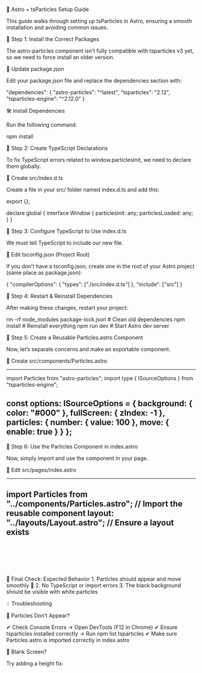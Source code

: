 🚀 Astro + tsParticles Setup Guide

This guide walks through setting up tsParticles in Astro, ensuring a smooth installation and avoiding common issues.

📌 Step 1: Install the Correct Packages

The astro-particles component isn’t fully compatible with tsparticles v3 yet, so we need to force install an older version.

📜 Update package.json

Edit your package.json file and replace the dependencies section with:

"dependencies": {
  "astro-particles": "^latest",
  "tsparticles": "2.12",
  "tsparticles-engine": "^2.12.0"
}

🛠 Install Dependencies

Run the following command:

npm install

📌 Step 2: Create TypeScript Declarations

To fix TypeScript errors related to window.particlesInit, we need to declare them globally.

📄 Create src/index.d.ts

Create a file in your src/ folder named index.d.ts and add this:

export {};

declare global {
  interface Window {
    particlesInit: any;
    particlesLoaded: any;
  }
}

📌 Step 3: Configure TypeScript to Use index.d.ts

We must tell TypeScript to include our new file.

📄 Edit tsconfig.json (Project Root)

If you don’t have a tsconfig.json, create one in the root of your Astro project (same place as package.json):

{
  "compilerOptions": {
    "types": ["./src/index.d.ts"]
  },
  "include": ["src"]
}

📌 Step 4: Restart & Reinstall Dependencies

After making these changes, restart your project:

rm -rf node_modules package-lock.json  # Clean old dependencies
npm install  # Reinstall everything
npm run dev  # Start Astro dev server

📌 Step 5: Create a Reusable Particles.astro Component

Now, let’s separate concerns and make an exportable component.

📄 Create src/components/Particles.astro

---
import Particles from "astro-particles";
import type { ISourceOptions } from "tsparticles-engine";

const options: ISourceOptions = {
    background: {
        color: "#000"
    },
    fullScreen: {
        zIndex: -1
    },
    particles: {
        number: {
            value: 100
        },
        move: {
            enable: true
        }
    }
};
---

<script>
    import { type Container, type Engine, tsParticles } from "tsparticles-engine";
    import { loadFull } from "tsparticles";

    // Expose global functions for Astro compatibility
    window.particlesInit = async function (engine: Engine) {
        await loadFull(engine);
    };

    window.particlesLoaded = function (container: Container) {
        console.log("Particles loaded successfully!");
    };
</script>

<!-- Render particles -->
<Particles id="tsparticles" options={options} init="particlesInit" />

📌 Step 6: Use the Particles Component in index.astro

Now, simply import and use the component in your page.

📄 Edit src/pages/index.astro

---
import Particles from "../components/Particles.astro"; // Import the reusable component
layout: "../layouts/Layout.astro"; // Ensure a layout exists
---

<Particles />

<h1 style="color: white; text-align: center; margin-top: 50px;">
  Welcome to My Astro Site!
</h1>

📌 Final Check: Expected Behavior
	1.	Particles should appear and move smoothly 🎉
	2.	No TypeScript or import errors
	3.	The black background should be visible with white particles

💡 Troubleshooting

🚨 Particles Don’t Appear?

✔ Check Console Errors → Open DevTools (F12 in Chrome)
✔ Ensure tsparticles installed correctly → Run npm list tsparticles
✔ Make sure Particles.astro is imported correctly in index.astro

🚨 Blank Screen?

Try adding a height fix:

<div id="tsparticles" style="height: 100vh;"></div>

Then, restart:

npm run dev

✅ Summary of Fixes
	1.	Forced tsparticles to v2.12 in package.json
	2.	Created src/index.d.ts to fix TypeScript issues
	3.	Updated tsconfig.json to include TypeScript declarations
	4.	Restarted & reinstalled dependencies (npm install)
	5.	Made a reusable Particles.astro component
	6.	Imported Particles.astro in index.astro

🚀 Now everything is modular and working perfectly! 😃


Help
Particles example https://vincentgarreau.com/particles.js/#nasa
astro implementation https://github.com/tsparticles/astro/#readme


---

Astro-icons

✅ How We Installed and Configured Astro Icons with FontAwesome 6 Brands

This guide covers how we installed Astro Icons and included the FontAwesome “fa6-brands” set for social media icons.

1️⃣ Install Astro Icons

Run the following command to install the astro-icon integration:

npm install astro-icon

2️⃣ Install FontAwesome 6 Brands Icon Set

Since Astro doesn’t include icon sets by default, we manually installed the FontAwesome brands package:

npm install @iconify-json/fa6-brands

	Why? This ensures Astro has access to the FontAwesome 6 brand icons (e.g., Facebook, Instagram, YouTube).

3️⃣ Update astro.config.mjs to Load the Icon Set

Open astro.config.mjs and add the following configuration:

import { defineConfig } from "astro/config";
import icon from "astro-icon";

export default defineConfig({
  integrations: [
    icon({
      sets: ["fa6-brands"], // Load the FontAwesome 6 Brands set
    }),
  ],
});

	Why? This tells Astro to use the fa6-brands icons from the installed package.

4️⃣ Restart Astro

After saving your config, restart Astro to apply the changes:

npm run dev

	Important: Restarting is required for Astro to recognize new integrations and icon sets.

5️⃣ Add Icons to a Component (SocialLinks.astro)

Create a new component called src/components/SocialLinks.astro and add this code:

---
import { Icon } from "astro-icon/components";
---

<div class="social-links">
  <a href="https://facebook.com" target="_blank" aria-label="Facebook">
    <Icon name="fa6-brands:facebook" width="32" height="32" />
  </a>
  <a href="https://instagram.com" target="_blank" aria-label="Instagram">
    <Icon name="fa6-brands:instagram" width="32" height="32" />
  </a>
  <a href="https://youtube.com" target="_blank" aria-label="YouTube">
    <Icon name="fa6-brands:youtube" width="32" height="32" />
  </a>
</div>

<style>
  .social-links {
    position: fixed;
    bottom: 20px;
    left: 50%;
    transform: translateX(-50%);
    display: flex;
    gap: 15px;
  }

  .social-links a {
    color: white;
    text-decoration: none;
    font-size: 32px;
  }
</style>

	Why? This adds social media icons at the bottom center of the page using FontAwesome icons.

6️⃣ Include SocialLinks.astro in Your Page

Now, import the SocialLinks.astro component into src/pages/index.astro:

---
import Particles from "../components/Particles.astro";
import SocialLinks from "../components/SocialLinks.astro";
layout: "../layouts/Layout.astro";
---

<Particles />

<h1 style="color: white; text-align: center; margin-top: 50px;">Welcome to My Astro Site!</h1>

<SocialLinks />

🚀 Final Result

✅ Social icons now appear at the bottom center of the page.
✅ Icons are locally loaded (no need for FontAwesome CDN).
✅ Fully functional in Astro without extra dependencies.

🎉 Success! You’ve Integrated Astro Icons Properly! 🚀🔥

Now you can easily add more icons from Iconify by following the same steps! 🎨🔗
